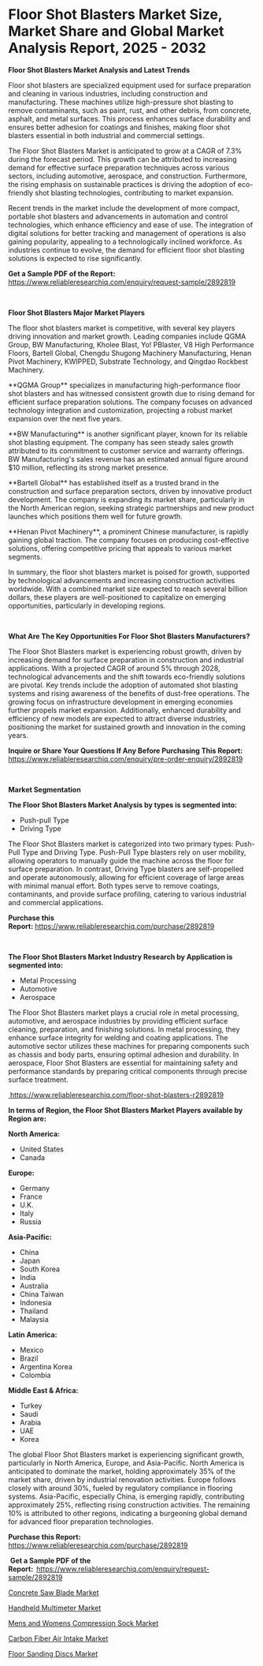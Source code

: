 <p><h1>Floor Shot Blasters Market Size, Market Share and Global Market Analysis Report, 2025 - 2032</h1></p><p><strong>Floor Shot Blasters Market Analysis and Latest Trends</strong></p>
<p><p>Floor shot blasters are specialized equipment used for surface preparation and cleaning in various industries, including construction and manufacturing. These machines utilize high-pressure shot blasting to remove contaminants, such as paint, rust, and other debris, from concrete, asphalt, and metal surfaces. This process enhances surface durability and ensures better adhesion for coatings and finishes, making floor shot blasters essential in both industrial and commercial settings.</p><p>The Floor Shot Blasters Market is anticipated to grow at a CAGR of 7.3% during the forecast period. This growth can be attributed to increasing demand for effective surface preparation techniques across various sectors, including automotive, aerospace, and construction. Furthermore, the rising emphasis on sustainable practices is driving the adoption of eco-friendly shot blasting technologies, contributing to market expansion.</p><p>Recent trends in the market include the development of more compact, portable shot blasters and advancements in automation and control technologies, which enhance efficiency and ease of use. The integration of digital solutions for better tracking and management of operations is also gaining popularity, appealing to a technologically inclined workforce. As industries continue to evolve, the demand for efficient floor shot blasting solutions is expected to rise significantly.</p></p>
<p><strong>Get a Sample PDF of the Report:&nbsp;</strong> <a href="https://www.reliableresearchiq.com/enquiry/request-sample/2892819?utm_campaign=1129&utm_medium=2&utm_source=Github&utm_content=ia&utm_term=15032025&utm_id=floor-shot-blasters">https://www.reliableresearchiq.com/enquiry/request-sample/2892819</a></p>
<p>&nbsp;</p>
<p><strong>Floor Shot Blasters Major Market Players</strong></p>
<p><p>The floor shot blasters market is competitive, with several key players driving innovation and market growth. Leading companies include QGMA Group, BW Manufacturing, Kholee Blast, Yo! PBlaster, V8 High Performance Floors, Bartell Global, Chengdu Shugong Machinery Manufacturing, Henan Pivot Machinery, KWIPPED, Substrate Technology, and Qingdao Rockbest Machinery.</p><p>**QGMA Group** specializes in manufacturing high-performance floor shot blasters and has witnessed consistent growth due to rising demand for efficient surface preparation solutions. The company focuses on advanced technology integration and customization, projecting a robust market expansion over the next five years.</p><p>**BW Manufacturing** is another significant player, known for its reliable shot blasting equipment. The company has seen steady sales growth attributed to its commitment to customer service and warranty offerings. BW Manufacturing's sales revenue has an estimated annual figure around $10 million, reflecting its strong market presence.</p><p>**Bartell Global** has established itself as a trusted brand in the construction and surface preparation sectors, driven by innovative product development. The company is expanding its market share, particularly in the North American region, seeking strategic partnerships and new product launches which positions them well for future growth.</p><p>**Henan Pivot Machinery**, a prominent Chinese manufacturer, is rapidly gaining global traction. The company focuses on producing cost-effective solutions, offering competitive pricing that appeals to various market segments. </p><p>In summary, the floor shot blasters market is poised for growth, supported by technological advancements and increasing construction activities worldwide. With a combined market size expected to reach several billion dollars, these players are well-positioned to capitalize on emerging opportunities, particularly in developing regions.</p></p>
<p>&nbsp;</p>
<p><strong>What Are The Key Opportunities For Floor Shot Blasters Manufacturers?</strong></p>
<p><p>The Floor Shot Blasters market is experiencing robust growth, driven by increasing demand for surface preparation in construction and industrial applications. With a projected CAGR of around 5% through 2028, technological advancements and the shift towards eco-friendly solutions are pivotal. Key trends include the adoption of automated shot blasting systems and rising awareness of the benefits of dust-free operations. The growing focus on infrastructure development in emerging economies further propels market expansion. Additionally, enhanced durability and efficiency of new models are expected to attract diverse industries, positioning the market for sustained growth and innovation in the coming years.</p></p>
<p><strong>Inquire or Share Your Questions If Any Before Purchasing This Report:</strong> <a href="https://www.reliableresearchiq.com/enquiry/pre-order-enquiry/2892819?utm_campaign=1129&utm_medium=2&utm_source=Github&utm_content=ia&utm_term=15032025&utm_id=floor-shot-blasters">https://www.reliableresearchiq.com/enquiry/pre-order-enquiry/2892819</a></p>
<p>&nbsp;</p>
<p><strong>Market Segmentation</strong></p>
<p><strong>The Floor Shot Blasters Market Analysis by types is segmented into:</strong></p>
<p><ul><li> Push-pull Type</li><li>Driving Type </li></ul></p>
<p><p>The Floor Shot Blasters market is categorized into two primary types: Push-Pull Type and Driving Type. Push-Pull Type blasters rely on user mobility, allowing operators to manually guide the machine across the floor for surface preparation. In contrast, Driving Type blasters are self-propelled and operate autonomously, allowing for efficient coverage of large areas with minimal manual effort. Both types serve to remove coatings, contaminants, and provide surface profiling, catering to various industrial and commercial applications.</p></p>
<p><strong>Purchase this Report:&nbsp;</strong><a href="https://www.reliableresearchiq.com/purchase/2892819?utm_campaign=1129&utm_medium=2&utm_source=Github&utm_content=ia&utm_term=15032025&utm_id=floor-shot-blasters">https://www.reliableresearchiq.com/purchase/2892819</a></p>
<p>&nbsp;</p>
<p><strong>The Floor Shot Blasters Market Industry Research by Application is segmented into:</strong></p>
<p><ul><li> Metal Processing</li><li>Automotive</li><li>Aerospace </li></ul></p>
<p><p>The Floor Shot Blasters market plays a crucial role in metal processing, automotive, and aerospace industries by providing efficient surface cleaning, preparation, and finishing solutions. In metal processing, they enhance surface integrity for welding and coating applications. The automotive sector utilizes these machines for preparing components such as chassis and body parts, ensuring optimal adhesion and durability. In aerospace, Floor Shot Blasters are essential for maintaining safety and performance standards by preparing critical components through precise surface treatment.</p></p>
<p><a href="https://www.reliableresearchiq.com/floor-shot-blasters-r2892819?utm_campaign=1129&utm_medium=2&utm_source=Github&utm_content=ia&utm_term=15032025&utm_id=floor-shot-blasters">&nbsp;https://www.reliableresearchiq.com/floor-shot-blasters-r2892819</a></p>
<p><strong>In terms of Region, the Floor Shot Blasters Market Players available by Region are:</strong></p>
<p>
    <p> <strong> North America: </strong>
        <ul>
            <li>United States</li>
            <li>Canada</li>
        </ul>
        </p> 
    <p> <strong> Europe: </strong>
        <ul>
            <li>Germany</li>
            <li>France</li>
            <li>U.K.</li>
            <li>Italy</li>
            <li>Russia</li>
        </ul>
        </p> 
    <p> <strong> Asia-Pacific: </strong>
        <ul>
            <li>China</li>
            <li>Japan</li>
            <li>South Korea</li>
            <li>India</li>
            <li>Australia</li>
            <li>China Taiwan</li>
            <li>Indonesia</li>
            <li>Thailand</li>
            <li>Malaysia</li>
        </ul>
        </p> 
    <p> <strong> Latin America: </strong>
        <ul>
            <li>Mexico</li>
            <li>Brazil</li>
            <li>Argentina Korea</li>
            <li>Colombia</li>
        </ul>
        </p> 
    <p> <strong> Middle East & Africa: </strong>
        <ul>
            <li>Turkey</li>
            <li>Saudi</li>
            <li>Arabia</li>
            <li>UAE</li>
            <li>Korea</li>
        </ul>
    </p>
    </p>
<p><p>The global Floor Shot Blasters market is experiencing significant growth, particularly in North America, Europe, and Asia-Pacific. North America is anticipated to dominate the market, holding approximately 35% of the market share, driven by industrial renovation activities. Europe follows closely with around 30%, fueled by regulatory compliance in flooring systems. Asia-Pacific, especially China, is emerging rapidly, contributing approximately 25%, reflecting rising construction activities. The remaining 10% is attributed to other regions, indicating a burgeoning global demand for advanced floor preparation technologies.</p></p>
<p><strong>Purchase this Report: </strong><a href="https://www.reliableresearchiq.com/purchase/2892819?utm_campaign=1129&utm_medium=2&utm_source=Github&utm_content=ia&utm_term=15032025&utm_id=floor-shot-blasters">https://www.reliableresearchiq.com/purchase/2892819</a></p>
<p>&nbsp;<strong>Get a Sample PDF of the Report:&nbsp;&nbsp;</strong><a href="https://www.reliableresearchiq.com/enquiry/request-sample/2892819?utm_campaign=1129&utm_medium=2&utm_source=Github&utm_content=ia&utm_term=15032025&utm_id=floor-shot-blasters">https://www.reliableresearchiq.com/enquiry/request-sample/2892819</a></p>
<p><strong></strong></p>
<p><p><a href="https://github.com/brinnoifon/Market-Research-Report-List-1/blob/main/concrete-saw-blade-market.md?utm_campaign=1129&utm_medium=2&utm_source=Github&utm_content=ia&utm_term=15032025&utm_id=floor-shot-blasters">Concrete Saw Blade Market</a></p><p><a href="https://github.com/sulvantomppa/Market-Research-Report-List-1/blob/main/handheld-multimeter-market.md?utm_campaign=1129&utm_medium=2&utm_source=Github&utm_content=ia&utm_term=15032025&utm_id=floor-shot-blasters">Handheld Multimeter Market</a></p><p><a href="https://github.com/rjaibiagha/Market-Research-Report-List-1/blob/main/mens-and-womens-compression-sock-market.md?utm_campaign=1129&utm_medium=2&utm_source=Github&utm_content=ia&utm_term=15032025&utm_id=floor-shot-blasters">Mens and Womens Compression Sock Market</a></p><p><a href="https://github.com/trenkkwasek84/Market-Research-Report-List-1/blob/main/carbon-fiber-air-intake-market.md?utm_campaign=1129&utm_medium=2&utm_source=Github&utm_content=ia&utm_term=15032025&utm_id=floor-shot-blasters">Carbon Fiber Air Intake Market</a></p><p><a href="https://github.com/rumaskdallys2/Market-Research-Report-List-1/blob/main/floor-sanding-discs-market.md?utm_campaign=1129&utm_medium=2&utm_source=Github&utm_content=ia&utm_term=15032025&utm_id=floor-shot-blasters">Floor Sanding Discs Market</a></p></p>
